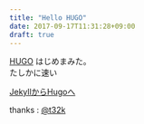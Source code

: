 ```yaml
---
title: "Hello HUGO"
date: 2017-09-17T11:31:28+09:00
draft: true
---
```


[HUGO](https://gohugo.io/) はじめまみた。  
たしかに速い

[JekyllからHugoへ](https://t32k.me/mol/log/hugo/)

thanks : [@t32k](https://twitter.com/t32k)

